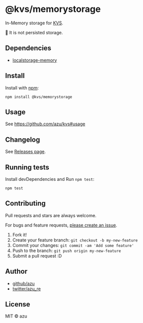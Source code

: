 # @kvs/memorystorage

In-Memory storage for [KVS](https://github.com/azu/kvs).

:memo: It is not persisted storage.

## Dependencies

- [localstorage-memory](https://github.com/gr2m/localstorage-memory)

## Install

Install with [npm](https://www.npmjs.com/):

    npm install @kvs/memorystorage

## Usage

See <https://github.com/azu/kvs#usage>

## Changelog

See [Releases page](https://github.com/azu/kvs/releases).

## Running tests

Install devDependencies and Run `npm test`:

    npm test

## Contributing

Pull requests and stars are always welcome.

For bugs and feature requests, [please create an issue](https://github.com/azu/kvs/issues).

1. Fork it!
2. Create your feature branch: `git checkout -b my-new-feature`
3. Commit your changes: `git commit -am 'Add some feature'`
4. Push to the branch: `git push origin my-new-feature`
5. Submit a pull request :D

## Author

- [github/azu](https://github.com/azu)
- [twitter/azu_re](https://twitter.com/azu_re)

## License

MIT © azu
